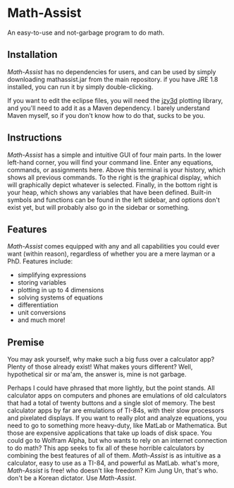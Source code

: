 # Math-Assist
An easy-to-use and not-garbage program to do math.

## Installation
_Math-Assist_ has no dependencies for users, and can be used by simply downloading mathassist.jar from the main repository. if you have JRE 1.8 installed, you can run it by simply double-clicking.

If you want to edit the eclipse files, you will need the [jzy3d](https://github.com/jzy3d/jzy3d-api) plotting library, and you'll need to add it as a Maven dependency. I barely understand Maven myself, so if you don't know how to do that, sucks to be you.

## Instructions
_Math-Assist_ has a simple and intuitive GUI of four main parts. In the lower left-hand corner, you will find your command line. Enter any equations, commands, or assignments here. Above this terminal is your history, which shows all previous commands. To the right is the graphical display, which will graphically depict whatever is selected. Finally, in the bottom right is your heap, which shows any variables that have been defined. Built-in symbols and functions can be found in the left sidebar, and options don't exist yet, but will probably also go in the sidebar or something.

## Features
_Math-Assist_ comes equipped with any and all capabilities you could ever want (within reason), regardless of whether you are a mere layman or a PhD. Features include:
  - simplifying expressions
  - storing variables
  - plotting in up to 4 dimensions
  - solving systems of equations
  - differentiation
  - unit conversions
  - and much more!

## Premise
You may ask yourself, why make such a big fuss over a calculator app? Plenty of those already exist! What makes yours different?
Well, hypothetical sir or ma'am, the answer is, mine is not garbage.

Perhaps I could have phrased that more lightly, but the point stands. All calculator apps on computers and phones are emulations of old calculators that had a total of twenty buttons and a single slot of memory. The best calculator apps by far are emulations of TI-84s, with their slow processors and pixelated displays. If you want to really plot and analyze equations, you need to go to something more heavy-duty, like MatLab or Mathematica. But those are expensive applications that take up loads of disk space. You could go to Wolfram Alpha, but who wants to rely on an internet connection to do math? This app seeks to fix all of these horrible calculators by combining the best features of all of them. _Math-Assist_ is as intuitive as a calculator, easy to use as a TI-84, and powerful as MatLab. what's more, _Math-Assist_ is free! who doesn't like freedom? Kim Jung Un, that's who. don't be a Korean dictator. Use _Math-Assist_.
